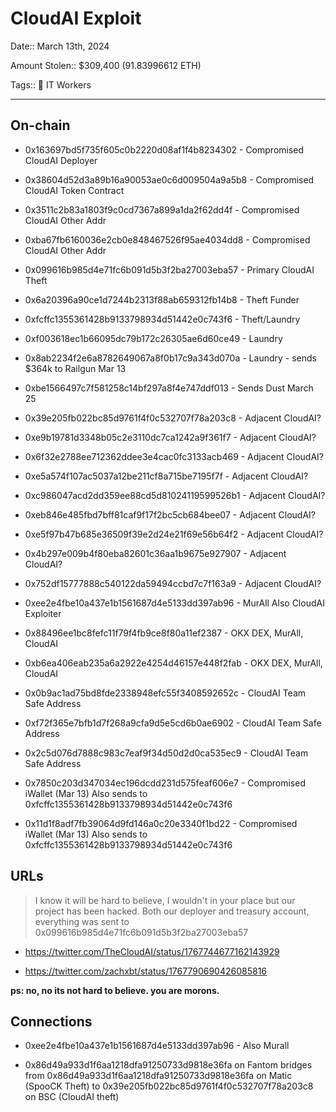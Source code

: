 # CloudAI Exploit

Date:: March 13th, 2024

Amount Stolen:: $309,400 (91.83996612 ETH)

Tags:: 💼 IT Workers

---

## On-chain

- 0x163697bd5f735f605c0b2220d08af1f4b8234302 - Compromised CloudAI Deployer
- 0x38604d52d3a89b16a90053ae0c6d009504a9a5b8 - Compromised CloudAI Token Contract
- 0x3511c2b83a1803f9c0cd7367a899a1da2f62dd4f - Compromised CloudAI Other Addr
- 0xba67fb6160036e2cb0e848467526f95ae4034dd8 - Compromised CloudAI Other Addr

- 0x099616b985d4e71fc6b091d5b3f2ba27003eba57 - Primary CloudAI Theft
- 0x6a20396a90ce1d7244b2313f88ab659312fb14b8 - Theft Funder
- 0xfcffc1355361428b9133798934d51442e0c743f6 - Theft/Laundry
- 0xf003618ec1b66095dc79b172c26305ae6d60ce49 - Laundry
- 0x8ab2234f2e6a8782649067a8f0b17c9a343d070a - Laundry - sends $364k to Railgun Mar 13
- 0xbe1566497c7f581258c14bf297a8f4e747ddf013 - Sends Dust March 25

- 0x39e205fb022bc85d9761f4f0c532707f78a203c8 - Adjacent CloudAI?
- 0xe9b19781d3348b05c2e3110dc7ca1242a9f361f7 - Adjacent CloudAI?
- 0x6f32e2788ee712362ddee3e4cac0fc3133acb469 - Adjacent CloudAI?
- 0xe5a574f107ac5037a12be211cf8a715be7195f7f - Adjacent CloudAI?
- 0xc986047acd2dd359ee88cd5d81024119599526b1 - Adjacent CloudAI?
- 0xeb846e485fbd7bff81caf9f17f2bc5cb684bee07 - Adjacent CloudAI?
- 0xe5f97b47b685e36509f39e2d24e21f69e56b64f2 - Adjacent CloudAI?
- 0x4b297e009b4f80eba82601c36aa1b9675e927907 - Adjacent CloudAI?
- 0x752df15777888c540122da59494ccbd7c7f163a9 - Adjacent CloudAI?

- 0xee2e4fbe10a437e1b1561687d4e5133dd397ab96 - MurAll Also CloudAI Exploiter
- 0x88496ee1bc8fefc11f79f4fb9ce8f80a11ef2387 - OKX DEX, MurAll, CloudAI
- 0xb6ea406eab235a6a2922e4254d46157e448f2fab - OKX DEX, MurAll, CloudAI

- 0x0b9ac1ad75bd8fde2338948efc55f3408592652c - CloudAI Team Safe Address
- 0xf72f365e7bfb1d7f268a9cfa9d5e5cd6b0ae6902 - CloudAI Team Safe Address
- 0x2c5d076d7888c983c7eaf9f34d50d2d0ca535ec9 - CloudAI Team Safe Address
- 0x7850c203d347034ec196dcdd231d575feaf606e7 - Compromised iWallet (Mar 13) Also sends to 0xfcffc1355361428b9133798934d51442e0c743f6
- 0x11d1f8adf7fb39064d9fd146a0c20e3340f1bd22 - Compromised iWallet (Mar 13) Also sends to 0xfcffc1355361428b9133798934d51442e0c743f6


## URLs

> I know it will be hard to believe, I wouldn't in your place but our project has been hacked. Both our deployer and treasury account, everything was sent to 0x099616b985d4e71fc6b091d5b3f2ba27003eba57

- https://twitter.com/TheCloudAI/status/1767744677162143929

- https://twitter.com/zachxbt/status/1767790690426085816

__ps: no, no its not hard to believe. you are morons.__


## Connections

- 0xee2e4fbe10a437e1b1561687d4e5133dd397ab96 - Also Murall

- 0x86d49a933d1f6aa1218dfa91250733d9818e36fa on Fantom bridges from 0x86d49a933d1f6aa1218dfa91250733d9818e36fa on Matic (SpooCK Theft) to 0x39e205fb022bc85d9761f4f0c532707f78a203c8 on BSC (CloudAI theft)